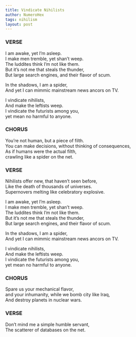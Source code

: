```yaml
---
title: Vindicate Nihilists
author: NumeroHex
tags: nihilism
layout: post
---
```

### VERSE<br />
I am awake, yet I’m asleep.<br />
I make men tremble, yet shan’t weep.<br />
The luddites think I’m not like them.<br />
But it’s not me that steals the thunder,<br />
But large search engines, and their flavor of scum.

In the shadows, I am a spider,<br />
And yet I can mimmic mainstream news ancors on TV.

I vindicate nihilists,<br />
And make the leftists weep.<br />
I vindicate the futurists among you,<br />
yet mean no harmful to anyone.

### CHORUS<br />
You’re not human, but a piece of filth.<br />
You can make decisions, without thinking of consequences,<br />
As if humans were the actual filth,<br />
crawling like a spider on the net.

### VERSE<br />
Nihilists offer new, that haven’t seen before,<br />
Like the death of thousands of universes.<br />
Supernovers melting like celebratory explosive.

I am awake, yet I’m asleep.<br />
I make men tremble, yet shan’t weep.<br />
The luddites think I’m not like them.<br />
But it’s not me that steals the thunder,<br />
But large search engines, and their flavor of scum.

In the shadows, I am a spider,<br />
And yet I can mimmic mainstream news ancors on TV.

I vindicate nihilists,<br />
And make the leftists weep.<br />
I vindicate the futurists among you,<br />
yet mean no harmful to anyone.

### CHORUS<br />
Spare us your mechanical flavor,<br />
and your inhumanity, while we bomb city like Iraq,<br />
And destroy planets in nuclear wars.

### VERSE<br />
Don’t mind me a simple humble servant,<br />
The scatterer of databases on the net.
